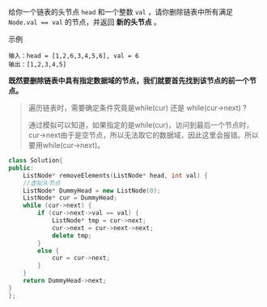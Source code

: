 给你一个链表的头节点 `head` 和一个整数 `val` ，请你删除链表中所有满足 `Node.val == val` 的节点，并返回 **新的头节点** 。

示例

```
输入：head = [1,2,6,3,4,5,6], val = 6
输出：[1,2,3,4,5]
```





**既然要删除链表中具有指定数据域的节点，我们就要首先找到该节点的前一个节点。**



>  遍历链表时，需要确定条件究竟是while(cur) 还是 while(cur->next) ?
>
> 通过模拟可以知道，如果指定的是while(cur)，访问到最后一个节点时，cur->next由于是空节点，所以无法取它的数据域，因此这里会报错。所以要用while(cur->next)。



```C++
class Solution{
public:
    ListNode* removeElements(ListNode* head, int val) {
    //虚拟头节点
    ListNode* DummyHead = new ListNode(0);
    ListNode* cur = DummyHead;
    while (cur->next) {
        if (cur->next->val == val) {
            ListNode* tmp = cur->next;
            cur->next = cur->next->next;
            delete tmp;
        }
        else {
            cur = cur->next;
        }
    }
    return DummyHead->next;
}
};
```


